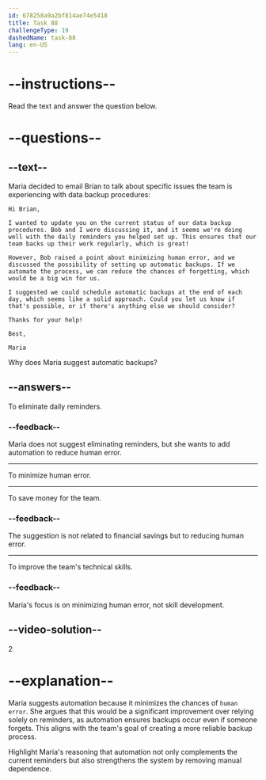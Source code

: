 ```yaml
---
id: 678258a9a2bf814ae74e5418
title: Task 88
challengeType: 19
dashedName: task-88
lang: en-US
---
```


<!-- READING -->

# --instructions--

Read the text and answer the question below.

# --questions--

## --text--

Maria decided to email Brian to talk about specific issues the team is experiencing with data backup procedures:

`Hi Brian,`

`I wanted to update you on the current status of our data backup procedures. Bob and I were discussing it, and it seems we're doing well with the daily reminders you helped set up. This ensures that our team backs up their work regularly, which is great!`

`However, Bob raised a point about minimizing human error, and we discussed the possibility of setting up automatic backups. If we automate the process, we can reduce the chances of forgetting, which would be a big win for us.`

`I suggested we could schedule automatic backups at the end of each day, which seems like a solid approach. Could you let us know if that's possible, or if there's anything else we should consider?`

`Thanks for your help!`

`Best,`

`Maria`

Why does Maria suggest automatic backups?

## --answers--

To eliminate daily reminders.

### --feedback--

Maria does not suggest eliminating reminders, but she wants to add automation to reduce human error.

---

To minimize human error.

---

To save money for the team.

### --feedback--

The suggestion is not related to financial savings but to reducing human error.

---

To improve the team's technical skills.

### --feedback--

Maria's focus is on minimizing human error, not skill development.

## --video-solution--

2

# --explanation--

Maria suggests automation because it minimizes the chances of `human error`. She argues that this would be a significant improvement over relying solely on reminders, as automation ensures backups occur even if someone forgets. This aligns with the team's goal of creating a more reliable backup process.

Highlight Maria's reasoning that automation not only complements the current reminders but also strengthens the system by removing manual dependence.

